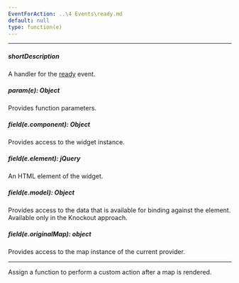 ```yaml
---
EventForAction: ..\4 Events\ready.md
default: null
type: function(e)
---
```

---
##### shortDescription
A handler for the [ready](/api-reference/10%20UI%20Widgets/dxMap/4%20Events/ready.md '/Documentation/ApiReference/UI_Widgets/dxMap/Events/#ready') event.

##### param(e): Object
Provides function parameters.

##### field(e.component): Object
Provides access to the widget instance.

##### field(e.element): jQuery
An HTML element of the widget.

##### field(e.model): Object
Provides access to the data that is available for binding against the element. Available only in the Knockout approach.

##### field(e.originalMap): object
Provides access to the map instance of the current provider.

---
Assign a function to perform a custom action after a map is rendered.